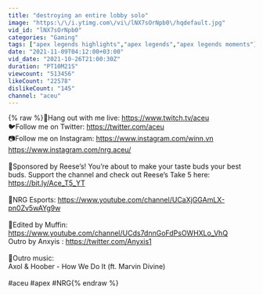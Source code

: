 ```yaml
---
title: "destroying an entire lobby solo"
image: "https:\/\/i.ytimg.com\/vi\/lNX7sOrNpb0\/hqdefault.jpg"
vid_id: "lNX7sOrNpb0"
categories: "Gaming"
tags: ["apex legends highlights","apex legends","apex legends moments"]
date: "2021-11-09T04:12:00+03:00"
vid_date: "2021-10-26T21:00:30Z"
duration: "PT10M21S"
viewcount: "513456"
likeCount: "22578"
dislikeCount: "145"
channel: "aceu"
---
```

{% raw %}🔴Hang out with me live: <a rel="nofollow" target="blank" href="https://www.twitch.tv/aceu">https://www.twitch.tv/aceu</a><br />🐦Follow me on Twitter: <a rel="nofollow" target="blank" href="https://twitter.com/aceu">https://twitter.com/aceu</a><br />📷Follow me on Instagram: <a rel="nofollow" target="blank" href="https://www.instagram.com/winn.vn">https://www.instagram.com/winn.vn</a><br />                                                  <a rel="nofollow" target="blank" href="https://www.instagram.com/nrg.aceu/">https://www.instagram.com/nrg.aceu/</a><br /><br />🧁Sponsored by Reese’s! You’re about to make your taste buds your best buds.  Support the channel and check out Reese’s Take 5 here: <a rel="nofollow" target="blank" href="https://bit.ly/Ace_T5_YT">https://bit.ly/Ace_T5_YT</a><br /><br />🏢NRG Esports: <a rel="nofollow" target="blank" href="https://www.youtube.com/channel/UCaXjGGAmLX-pn0Zv5wAYg9w">https://www.youtube.com/channel/UCaXjGGAmLX-pn0Zv5wAYg9w</a><br /><br />🎥Edited by Muffin: <a rel="nofollow" target="blank" href="https://www.youtube.com/channel/UCds7dnnGoFdPsOWHXLo_VhQ">https://www.youtube.com/channel/UCds7dnnGoFdPsOWHXLo_VhQ</a><br />Outro by Anxyis : <a rel="nofollow" target="blank" href="https://twitter.com/Anyxis1">https://twitter.com/Anyxis1</a><br /><br />🎵Outro music:<br />Axol &amp; Hoober - How We Do It (ft. Marvin Divine)<br /><br />#aceu #apex #NRG{% endraw %}
